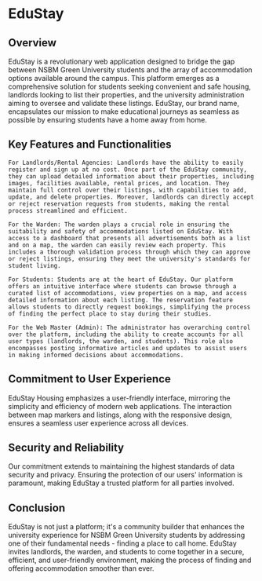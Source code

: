 # EduStay

## Overview

EduStay is a revolutionary web application designed to bridge the gap between NSBM Green University students and the array of accommodation options available around the campus. This platform emerges as a comprehensive solution for students seeking convenient and safe housing, landlords looking to list their properties, and the university administration aiming to oversee and validate these listings. EduStay, our brand name, encapsulates our mission to make educational journeys as seamless as possible by ensuring students have a home away from home.

## Key Features and Functionalities

    For Landlords/Rental Agencies: Landlords have the ability to easily register and sign up at no cost. Once part of the EduStay community, they can upload detailed information about their properties, including images, facilities available, rental prices, and location. They maintain full control over their listings, with capabilities to add, update, and delete properties. Moreover, landlords can directly accept or reject reservation requests from students, making the rental process streamlined and efficient.

    For the Warden: The warden plays a crucial role in ensuring the suitability and safety of accommodations listed on EduStay. With access to a dashboard that presents all advertisements both as a list and on a map, the warden can easily review each property. This includes a thorough validation process through which they can approve or reject listings, ensuring they meet the university's standards for student living.

    For Students: Students are at the heart of EduStay. Our platform offers an intuitive interface where students can browse through a curated list of accommodations, view properties on a map, and access detailed information about each listing. The reservation feature allows students to directly request bookings, simplifying the process of finding the perfect place to stay during their studies.

    For the Web Master (Admin): The administrator has overarching control over the platform, including the ability to create accounts for all user types (landlords, the warden, and students). This role also encompasses posting informative articles and updates to assist users in making informed decisions about accommodations.

## Commitment to User Experience

EduStay Housing emphasizes a user-friendly interface, mirroring the simplicity and efficiency of modern web applications. The interaction between map markers and listings, along with the responsive design, ensures a seamless user experience across all devices.

## Security and Reliability

Our commitment extends to maintaining the highest standards of data security and privacy. Ensuring the protection of our users' information is paramount, making EduStay a trusted platform for all parties involved.

## Conclusion

EduStay is not just a platform; it's a community builder that enhances the university experience for NSBM Green University students by addressing one of their fundamental needs - finding a place to call home. EduStay invites landlords, the warden, and students to come together in a secure, efficient, and user-friendly environment, making the process of finding and offering accommodation smoother than ever.
